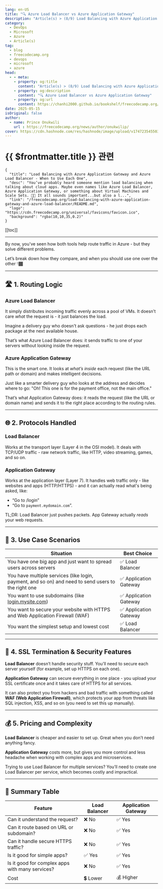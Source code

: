 ```yaml
---
lang: en-US
title: "🔍 Azure Load Balancer vs Azure Application Gateway"
description: "Article(s) > (8/9) Load Balancing with Azure Application Gateway and Azure Load Balancer - When to Use Each One"
category:
  - DevOps
  - Microsoft
  - Azure
  - Article(s)
tag:
  - blog
  - freecodecamp.org
  - devops
  - microsoft
  - azure
head:
  - - meta:
    - property: og:title
      content: "Article(s) > (8/9) Load Balancing with Azure Application Gateway and Azure Load Balancer - When to Use Each One"
    - property: og:description
      content: "🔍 Azure Load Balancer vs Azure Application Gateway"
    - property: og:url
      content: https://chanhi2000.github.io/bookshelf/freecodecamp.org/load-balancing-with-azure-application-gateway-and-azure-load-balancer/azure-load-balancer-vs-azure-application-gateway.html
date: 2025-05-15
isOriginal: false
author:
  - name: Prince Onukwili
    url : https://freecodecamp.org/news/author/onukwilip/
cover: https://cdn.hashnode.com/res/hashnode/image/upload/v1747235455030/cb82bfb4-8d7b-47e5-ab31-126906f60b40.png
---
```


# {{ $frontmatter.title }} 관련

```component VPCard
{
  "title": "Load Balancing with Azure Application Gateway and Azure Load Balancer - When to Use Each One",
  "desc": "You’ve probably heard someone mention load balancing when talking about cloud apps. Maybe even names like Azure Load Balancer, Azure Application Gateway, or something about Virtual Machines and Scale Sets. 😵‍💫 It all sounds important...but also a l...",
  "link": "/freecodecamp.org/load-balancing-with-azure-application-gateway-and-azure-load-balancer/README.md",
  "logo": "https://cdn.freecodecamp.org/universal/favicons/favicon.ico",
  "background": "rgba(10,10,35,0.2)"
}
```

[[toc]]

---

<SiteInfo
  name="Load Balancing with Azure Application Gateway and Azure Load Balancer - When to Use Each One"
  desc="You’ve probably heard someone mention load balancing when talking about cloud apps. Maybe even names like Azure Load Balancer, Azure Application Gateway, or something about Virtual Machines and Scale Sets. 😵‍💫 It all sounds important...but also a l..."
  url="https://freecodecamp.org/news/load-balancing-with-azure-application-gateway-and-azure-load-balancer#heading-azure-load-balancer-vs-azure-application-gateway"
  logo="https://cdn.freecodecamp.org/universal/favicons/favicon.ico"
  preview="https://cdn.hashnode.com/res/hashnode/image/upload/v1747235455030/cb82bfb4-8d7b-47e5-ab31-126906f60b40.png"/>

By now, you've seen how both tools help route traffic in Azure - but they solve different problems.

Let’s break down how they compare, and when you should use one over the other 👇🏾

---

## 🛣️ 1. Routing Logic

### Azure Load Balancer

It simply distributes incoming traffic evenly across a pool of VMs. It doesn’t care *what* the request is - it just balances the load.

Imagine a delivery guy who doesn't ask questions - he just drops each package at the next available house.

That’s what Azure Load Balancer does: it sends traffic to one of your servers without looking inside the request.

### Azure Application Gateway

This is the smart one. It looks at *what’s inside* each request (like the URL path or domain) and makes intelligent decisions.

Just like a smarter delivery guy who looks at the address and decides where to go: "Oh! This one is for the payment office, not the main office."

That’s what Application Gateway does: it reads the request (like the URL or domain name) and sends it to the right place according to the routing rules.

---

## 🌐 2. Protocols Handled

### Load Balancer

Works at the transport layer (Layer 4 in the OSI model). It deals with TCP/UDP traffic - raw network traffic, like HTTP, video streaming, games, and so on.

### Application Gateway

Works at the application layer (Layer 7). It handles web traffic only - like websites and apps (HTTP/HTTPS) - and it can actually read what's being asked, like:

- “Go to /login”
- “Go to <VPIcon icon="fas fa-globe"/>`payment.mydomain.com`”.

TL;DR: Load Balancer just pushes packets. App Gateway actually *reads* your web requests.

---

## 🔁 3. Use Case Scenarios

| Situation | Best Choice |
| --- | --- |
| You have one big app and just want to spread users across servers | ✅ Load Balancer |
| You have multiple services (like login, payment, and so on) and need to send users to the right one | ✅ Application Gateway |
| You want to use subdomains (like [login.mysite.com](http://login.mysite.com)) | ✅ Application Gateway |
| You want to secure your website with HTTPS and Web Application Firewall (WAF) | ✅ Application Gateway |
| You want the simplest setup and lowest cost | ✅ Load Balancer |

---

## 🔐 4. SSL Termination & Security Features

**Load Balancer** doesn’t handle security stuff. You’ll need to secure each server yourself (for example, set up HTTPS on each one).

**Application Gateway** can secure everything in one place - you upload your SSL certificate once and it takes care of HTTPS for all services.

It can also protect you from hackers and bad traffic with something called **WAF (Web Application Firewall)**, which protects your app from threats like SQL injection, XSS, and so on (you need to set this up manually).

---

## 💰 5. Pricing and Complexity

**Load Balancer** is cheaper and easier to set up. Great when you don’t need anything fancy.

**Application Gateway** costs more, but gives you more control and less headache when working with complex apps and microservices.

Trying to use Load Balancer for multiple services? You’ll need to create one Load Balancer per service, which becomes costly and impractical.

---

## 🧠 Summary Table

| Feature | Load Balancer | Application Gateway |
| --- | --- | --- |
| Can it understand the request? | ❌ No | ✅ Yes |
| Can it route based on URL or subdomain? | ❌ No | ✅ Yes |
| Can it handle secure HTTPS traffic? | ❌ No | ✅ Yes |
| Is it good for simple apps? | ✅ Yes | ✅ Yes |
| Is it good for complex apps with many services? | ❌ No | ✅ Yes |
| Cost | 💲 Lower | 💰 Higher |

